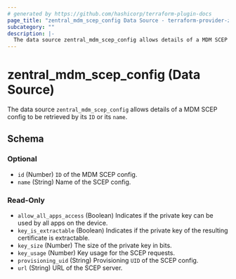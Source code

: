 ```yaml
---
# generated by https://github.com/hashicorp/terraform-plugin-docs
page_title: "zentral_mdm_scep_config Data Source - terraform-provider-zentral"
subcategory: ""
description: |-
  The data source zentral_mdm_scep_config allows details of a MDM SCEP config to be retrieved by its ID or its name.
---
```


# zentral_mdm_scep_config (Data Source)

The data source `zentral_mdm_scep_config` allows details of a MDM SCEP config to be retrieved by its `ID` or its `name`.



<!-- schema generated by tfplugindocs -->
## Schema

### Optional

- `id` (Number) `ID` of the MDM SCEP config.
- `name` (String) Name of the SCEP config.

### Read-Only

- `allow_all_apps_access` (Boolean) Indicates if the private key can be used by all apps on the device.
- `key_is_extractable` (Boolean) Indicates if the private key of the resulting certificate is extractable.
- `key_size` (Number) The size of the private key in bits.
- `key_usage` (Number) Key usage for the SCEP requests.
- `provisioning_uid` (String) Provisioning `UID` of the SCEP config.
- `url` (String) URL of the SCEP server.
